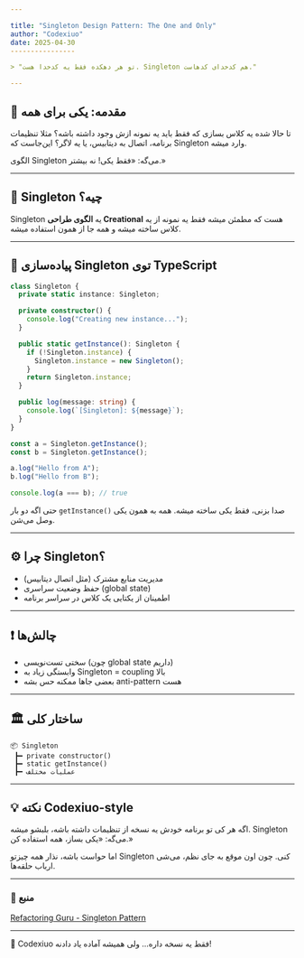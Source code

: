 ```yaml
---

title: "Singleton Design Pattern: The One and Only"
author: "Codexiuo"
date: 2025-04-30
----------------

> "تو هر دهکده فقط یه کدخدا هست. Singleton هم کدخدای کدهاست."

---
```


## 🧙 مقدمه: یکی برای همه

تا حالا شده یه کلاس بسازی که فقط باید یه نمونه ازش وجود داشته باشه؟ مثلا تنظیمات برنامه، اتصال به دیتابیس، یا یه لاگر؟ این‌جاست که Singleton وارد میشه.

الگوی Singleton می‌گه: «فقط یکی! نه بیشتر.»

---

## 🧩 Singleton چیه؟

Singleton یه **الگوی طراحی Creational** هست که مطمئن میشه فقط یه نمونه از یه کلاس ساخته میشه و همه جا از همون استفاده میشه.

---

## 🔧 پیاده‌سازی Singleton توی TypeScript

```ts
class Singleton {
  private static instance: Singleton;

  private constructor() {
    console.log("Creating new instance...");
  }

  public static getInstance(): Singleton {
    if (!Singleton.instance) {
      Singleton.instance = new Singleton();
    }
    return Singleton.instance;
  }

  public log(message: string) {
    console.log(`[Singleton]: ${message}`);
  }
}

const a = Singleton.getInstance();
const b = Singleton.getInstance();

a.log("Hello from A");
b.log("Hello from B");

console.log(a === b); // true
```

حتی اگه دو بار `getInstance()` صدا بزنی، فقط یکی ساخته میشه. همه به همون یکی وصل می‌شن.

---

## ⚙️ چرا Singleton؟

- مدیریت منابع مشترک (مثل اتصال دیتابیس)
- حفظ وضعیت سراسری (global state)
- اطمینان از یکتایی یک کلاس در سراسر برنامه

---

## ❗ چالش‌ها

- سختی تست‌نویسی (چون global state داریم)
- وابستگی زیاد به Singleton = coupling بالا
- بعضی جاها ممکنه حس بشه anti-pattern هست

---

## 🏛️ ساختار کلی

```
📦 Singleton
 ┣━ private constructor()
 ┣━ static getInstance()
 ┣━ عملیات مختلف
```

---

## 💡 نکته Codexiuo-style

اگه هر کی تو برنامه خودش یه نسخه از تنظیمات داشته باشه، بلبشو میشه. Singleton می‌گه: «یکی بساز، همه استفاده کن.»

اما حواست باشه، نذار همه چیزتو Singleton کنی. چون اون موقع به جای نظم، می‌شی ارباب حلقه‌ها.

---

### 🔗 منبع

[Refactoring Guru - Singleton Pattern](https://refactoring.guru/design-patterns/singleton/typescript/example)

---

🧠 Codexiuo فقط یه نسخه داره... ولی همیشه آماده یاد دادنه!
